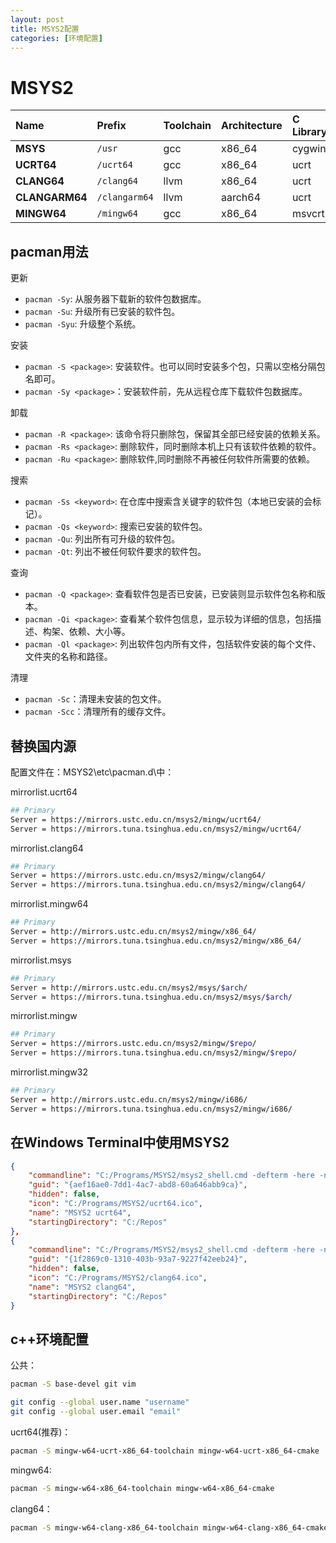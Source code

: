 ```yaml
---
layout: post
title: MSYS2配置
categories: [环境配置]
---
```


# MSYS2

| Name         | Prefix         | Toolchain     | Architecture | C Library | C++ Library |
| :------------- | :------------ | :----------- | :-------- | :---------- | --------- |
| **MSYS**       | `/usr`        | gcc          | x86_64    | cygwin      | libstdc++ |
| **UCRT64**     | `/ucrt64`     | gcc          | x86_64    | ucrt        | libstdc++ |
| **CLANG64**    | `/clang64`    | llvm         | x86_64    | ucrt        | libc++    |
| **CLANGARM64** | `/clangarm64` | llvm         | aarch64   | ucrt        | libc++    |
| **MINGW64**    | `/mingw64`    | gcc          | x86_64    | msvcrt      | libstdc++ |

## pacman用法
更新
+ `pacman -Sy`: 从服务器下载新的软件包数据库。
+ `pacman -Su`: 升级所有已安装的软件包。
+ `pacman -Syu`: 升级整个系统。

安装
+ `pacman -S <package>`: 安装软件。也可以同时安装多个包，只需以空格分隔包名即可。
+ `pacman -Sy <package>`：安装软件前，先从远程仓库下载软件包数据库。

卸载
+ `pacman -R <package>`: 该命令将只删除包，保留其全部已经安装的依赖关系。
+ `pacman -Rs <package>`: 删除软件，同时删除本机上只有该软件依赖的软件。
+ `pacman -Ru <package>`: 删除软件,同时删除不再被任何软件所需要的依赖。

搜索
+ `pacman -Ss <keyword>`: 在仓库中搜索含关键字的软件包（本地已安装的会标记）。
+ `pacman -Qs <keyword>`: 搜索已安装的软件包。
+ `pacman -Qu`: 列出所有可升级的软件包。
+ `pacman -Qt`: 列出不被任何软件要求的软件包。

查询
+ `pacman -Q <package>`: 查看软件包是否已安装，已安装则显示软件包名称和版本。
+ `pacman -Qi <package>`: 查看某个软件包信息，显示较为详细的信息，包括描述、构架、依赖、大小等。
+ `pacman -Ql <package>`: 列出软件包内所有文件，包括软件安装的每个文件、文件夹的名称和路径。

清理
+ `pacman -Sc`：清理未安装的包文件。
+ `pacman -Scc`：清理所有的缓存文件。
## 替换国内源
配置文件在：MSYS2\etc\pacman.d\中：

mirrorlist.ucrt64
```bash
## Primary
Server = https://mirrors.ustc.edu.cn/msys2/mingw/ucrt64/
Server = https://mirrors.tuna.tsinghua.edu.cn/msys2/mingw/ucrt64/
```
mirrorlist.clang64
```bash
## Primary
Server = https://mirrors.ustc.edu.cn/msys2/mingw/clang64/
Server = https://mirrors.tuna.tsinghua.edu.cn/msys2/mingw/clang64/
```
mirrorlist.mingw64
```bash
## Primary
Server = http://mirrors.ustc.edu.cn/msys2/mingw/x86_64/
Server = https://mirrors.tuna.tsinghua.edu.cn/msys2/mingw/x86_64/
```
mirrorlist.msys
```bash
## Primary
Server = http://mirrors.ustc.edu.cn/msys2/msys/$arch/
Server = https://mirrors.tuna.tsinghua.edu.cn/msys2/msys/$arch/
```
mirrorlist.mingw
```bash
## Primary
Server = https://mirrors.ustc.edu.cn/msys2/mingw/$repo/
Server = https://mirrors.tuna.tsinghua.edu.cn/msys2/mingw/$repo/
```
mirrorlist.mingw32
```bash
## Primary
Server = http://mirrors.ustc.edu.cn/msys2/mingw/i686/
Server = https://mirrors.tuna.tsinghua.edu.cn/msys2/mingw/i686/
```

## 在Windows Terminal中使用MSYS2
```json
{
    "commandline": "C:/Programs/MSYS2/msys2_shell.cmd -defterm -here -no-start -ucrt64 -shell bash",
    "guid": "{aef16ae0-7dd1-4ac7-abd8-60a646abb9ca}",
    "hidden": false,
    "icon": "C:/Programs/MSYS2/ucrt64.ico",
    "name": "MSYS2 ucrt64",
    "startingDirectory": "C:/Repos"
},
{
    "commandline": "C:/Programs/MSYS2/msys2_shell.cmd -defterm -here -no-start -clang64 -shell bash",
    "guid": "{1f2869c0-1310-403b-93a7-9227f42eeb24}",
    "hidden": false,
    "icon": "C:/Programs/MSYS2/clang64.ico",
    "name": "MSYS2 clang64",
    "startingDirectory": "C:/Repos"
}
```

## c++环境配置
公共：
```bash
pacman -S base-devel git vim

git config --global user.name "username"
git config --global user.email "email"
```

ucrt64(推荐)：
```bash
pacman -S mingw-w64-ucrt-x86_64-toolchain mingw-w64-ucrt-x86_64-cmake
```

mingw64:
```bash
pacman -S mingw-w64-x86_64-toolchain mingw-w64-x86_64-cmake
```

clang64：

```bash
pacman -S mingw-w64-clang-x86_64-toolchain mingw-w64-clang-x86_64-cmake
```

